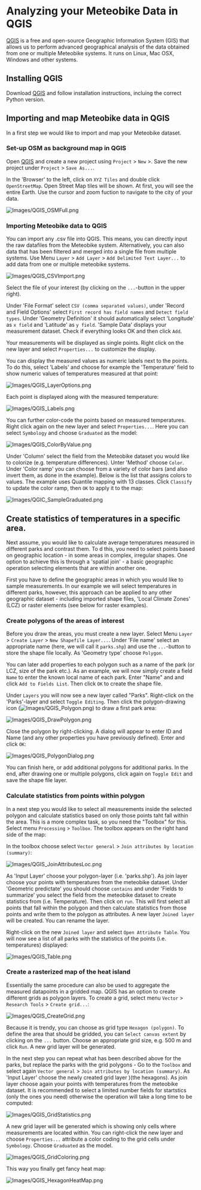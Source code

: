 # Analyzing your Meteobike Data in QGIS

[QGIS](https://qgis.org) is a free and open-source Geographic Information System (GIS) that allows us to perform advanced geographical analysis of the data obtained from one or multiple Meteobike systems. It runs on Linux, Mac OSX, Windows and other systems. 

## Installing QGIS

Download [QGIS](https://qgis.org) and follow installation instructions, incluing the correct Python version.

## Importing and map Meteobike data in QGIS

In a first step we would like to import and map your Meteobike dataset.

### Set-up OSM as background map in QGIS

Open [QGIS](https://qgis.org) and create a new project using `Project` > `New` >. Save the new project under `Project` > `Save As...`. 

In the 'Browser' to the left, click on `XYZ Tiles` and double click `OpenStreetMap`. Open Street Map tiles will be shown.  At first, you will see the entire Earth. Use the cursor and zoom fuction to navigate to the city of your data.

![Images/QGIS_OSMFull.png](Images/QGIS_OSMFull.png)

### Importing Meteobike data to QGIS

You can import any .csv file into QGIS. This means, you can directly input the raw datafiles from the Meteobike system. Alternatively, you can also data that has been filtered and merged into a single file from multiple systems. Use Menu `Layer` > `Add Layer` > `Add Delimited Text Layer...` to add data from one or multiple meteobike systems.

![Images/QGIS_CSVImport.png](Images/QGIS_CSVImport.png)

Select the file of your interest (by clicking on the `...`-button in the upper right). 

Under 'File Format' select `CSV (comma separated values)`, under 'Record and Field Options' select `First record has field names` and `Detect field types`. Under 'Geometry Definition' it should automatically select 'Longitude' as `x field` and 'Latitude' as `y field`. 'Sample Data' displays your measurement dataset. Check if everything looks OK and then click `Add`.

Your measurements will be displayed as single points. Right click on the new layer and select `Properties...` to customize the display.

You can display the measured values as numeric labels next to the points. To do this, select 'Labels' and choose for example the 'Temperature' field to show numeric values of temperatures measured at that point:

![Images/QGIS_LayerOptions.png](Images/QGIS_LayerOptions.png)

Each point is displayed along with the measured temperature:

![Images/QGIS_Labels.png](Images/QGIS_Labels.png)

You can further color-code the points based on measured temperatures. Right click again on the new layer and select `Properties...`. Here you can select `Symbology` and choose `Graduated` as the model:

![Images/QGIS_ColorByValue.png](Images/QGIS_ColorByValue.png)

Under 'Column' select the field from the Meteobike dataset you would like to colorize (e.g. temperature differences). Unter 'Method' choose `Color`. Under 'Color ramp' you can choose from a variety of color bars (and also invert them, as done in the example). Below is the list that assigns colors to values. The example uses Quantile mapping with 13 classes. Click `Classify` to update the color ramp, then `OK` to apply it to the map:

![Images/QGIC_SampleGraduated.png](Images/QGIC_SampleGraduated.png)

## Create statistics of temperatures in a specific area.

Next assume, you would like to calculate average temperatures measured in different parks and contrast them. To d this, you need to select points based on geographic location - in some areas in complex, irregular shapes. One option to achieve this is through a 'spatial join' - a basic geographic operation selecting elements that are within another one. 

First you have to define the geographic areas in which you would like to sample measurements. In our example we will select temperatures in different parks, however, this approach can be applied to any other geographic dataset - including imported shape files, 'Local Climate Zones' (LCZ) or raster elements (see below for raster examples).

### Create polygons of the areas of interest

Before you draw the areas, you must create a new layer. Select Menu `Layer` > `Create Layer` > `New Shapefile Layer...`. Under 'File name' select an appropriate name (here, we will call it `parks.shp`) and use the `...`-button to store the shape file locally. As 'Geometry type' choose `Polygon`.

You can later add properties to each polygon such as a name of the park (or LCZ, size of the park etc.). As an example, we will now simply create a field `Name` to enter the known local name of each park. Enter "Name" and and click `Add to Fields List`. Then click `OK` to create the shape file.

Under `Layers` you will now see a new layer called "Parks". Right-click on the 'Parks'-layer and select `Toggle Editing`. Then click the polygon-drawing icon (![Images/QGIS_Polygon.png](Images/QGIS_Polygon.png)) to draw a first park area:

![Images/QGIS_DrawPolygon.png](Images/QGIS_DrawPolygon.png)

Close the polygon by right-clicking. A dialog will appear to enter ID and Name (and any other properties you have previously defined). Enter and click `OK`:

![Images/QGIS_PolygonDialog.png](Images/QGIS_PolygonDialog.png)

You can finish here, or add additional polygons for additional parks. In the end, after drawing one or multiple polygons, click again on `Toggle Edit` and save the shape file layer.

### Calculate statistics from points within polygon

In a next step you would like to select all measurements inside the selected polygon and calculate statistics based on only those points taht fall within the area. This is a more complex task, so you need the "Toolbox" for this. Select menu `Processing` > `Toolbox`. The toolbox appears on the right hand side of the map:

In the toolbox choose select `Vector general` > `Join attributes by location (summary)`:

![Images/QGIS_JoinAttributesLoc.png](Images/QGIS_JoinAttributesLoc.png)

As 'Input Layer' choose your polygon-layer (i.e. 'parks.shp'). As join layer choose your points with temperatures from the meteobike dataset. Under 'Geometric predictate' you should choose `contains` and under 'Fields to summarize' you select the field from the meteobike dataset to create statistics from (i.e. Temperature). Then click on `run`. This will first select all points that fall within the polygon and then calculate statistics from those points and write them to the polygon as attributes. A new layer `Joined layer` will be created. You can rename the layer.

Right-click on the new `Joined layer` and select `Open Attribute Table`. You will now see a list of all parks with the statistics of the points (i.e. temperatures) displayed:

![Images/QGIS_Table.png](Images/QGIS_Table.png)

### Create a rasterized map of the heat island

Essentially the same procedure can also be used to aggregate the measured datapoints in a gridded map. QGIS has an option to create different grids as polygon layers. To create a grid, select menu `Vector` > `Research Tools` > `Create grid...`:

![Images/QGIS_CreateGrid.png](Images/QGIS_CreateGrid.png)

Because it is trendy, you can choose as grid type `Hexagon (polygon)`. To define the area that should be gridded, you can `Select canvas extent` by clicking on the `...` button. Choose an appropriate grid size, e.g. 500 m and click `Run`. A new grid layer will be generated.

In the next step you can repeat what has been described above for the parks, but replace the parks with the grid polygons - Go to the `Toolbox` and select again `Vector general` > `Join attributes by location (summary)`. As 'Input Layer' choose the newly created grid layer )(the hexagons). As join layer choose again your points with temperatures from the meteobike dataset. It is recommended to select a limited number fields for startstics (only the ones you need) otherwise the operation will take a long time to be computed:

![Images/QGIS_GridStatistics.png](Images/QGIS_GridStatistics.png)

A new grid layer will be generated which is showing only cells where measurements are located within. You can right-click the new layer and choose `Properties...` attribute a color coding to the grid cells under `Symbology`. Choose `Graduated` as the model.

![Images/QGIS_GridColoring.png](Images/QGIS_GridColoring.png)

This way you finally get fancy heat map:

![Images/QGIS_HexagonHeatMap.png](Images/QGIS_HexagonHeatMap.png)


